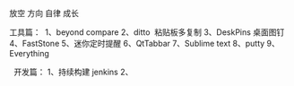 放空
方向
自律
成长



工具篇：
  1、beyond compare
  2、ditto  粘贴板多复制
  3、DeskPins 桌面图钉
  4、FastStone
  5、迷你定时提醒
  6、QtTabbar
  7、Sublime text
  8、putty
  9、Everything
  
  
开发篇：
  1、持续构建 jenkins
  2、

